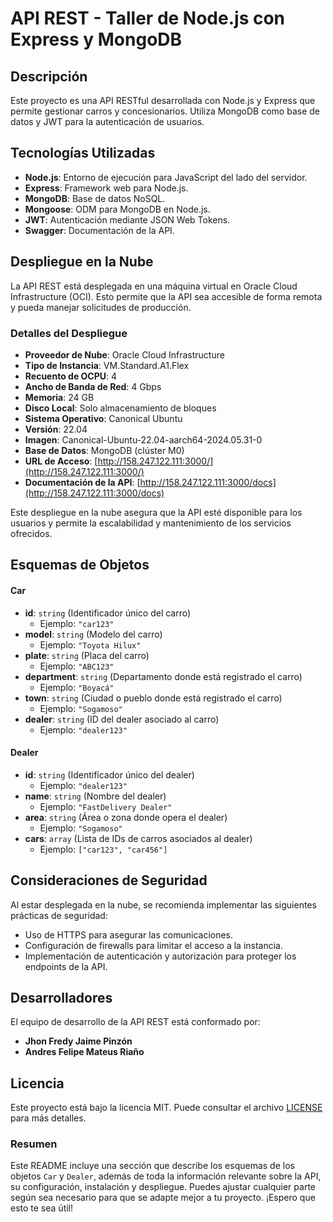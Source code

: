# API REST - Taller de Node.js con Express y MongoDB

## Descripción

Este proyecto es una API RESTful desarrollada con Node.js y Express que permite gestionar carros y concesionarios. Utiliza MongoDB como base de datos y JWT para la autenticación de usuarios.

## Tecnologías Utilizadas

- **Node.js**: Entorno de ejecución para JavaScript del lado del servidor.
- **Express**: Framework web para Node.js.
- **MongoDB**: Base de datos NoSQL.
- **Mongoose**: ODM para MongoDB en Node.js.
- **JWT**: Autenticación mediante JSON Web Tokens.
- **Swagger**: Documentación de la API.

## Despliegue en la Nube

La API REST está desplegada en una máquina virtual en Oracle Cloud Infrastructure (OCI). Esto permite que la API sea accesible de forma remota y pueda manejar solicitudes de producción.

### Detalles del Despliegue

- **Proveedor de Nube**: Oracle Cloud Infrastructure
- **Tipo de Instancia**: VM.Standard.A1.Flex
- **Recuento de OCPU**: 4
- **Ancho de Banda de Red**: 4 Gbps
- **Memoria**: 24 GB
- **Disco Local**: Solo almacenamiento de bloques
- **Sistema Operativo**: Canonical Ubuntu
- **Versión**: 22.04
- **Imagen**: Canonical-Ubuntu-22.04-aarch64-2024.05.31-0
- **Base de Datos**: MongoDB (clúster M0)
- **URL de Acceso**: [http://158.247.122.111:3000/](http://158.247.122.111:3000/)
- **Documentación de la API**: [http://158.247.122.111:3000/docs](http://158.247.122.111:3000/docs)

Este despliegue en la nube asegura que la API esté disponible para los usuarios y permite la escalabilidad y mantenimiento de los servicios ofrecidos.

## Esquemas de Objetos

#### Car

- **id**: `string` (Identificador único del carro)
    - Ejemplo: `"car123"`
- **model**: `string` (Modelo del carro)
    - Ejemplo: `"Toyota Hilux"`
- **plate**: `string` (Placa del carro)
    - Ejemplo: `"ABC123"`
- **department**: `string` (Departamento donde está registrado el carro)
    - Ejemplo: `"Boyacá"`
- **town**: `string` (Ciudad o pueblo donde está registrado el carro)
    - Ejemplo: `"Sogamoso"`
- **dealer**: `string` (ID del dealer asociado al carro)
    - Ejemplo: `"dealer123"`

#### Dealer

- **id**: `string` (Identificador único del dealer)
    - Ejemplo: `"dealer123"`
- **name**: `string` (Nombre del dealer)
    - Ejemplo: `"FastDelivery Dealer"`
- **area**: `string` (Área o zona donde opera el dealer)
    - Ejemplo: `"Sogamoso"`
- **cars**: `array` (Lista de IDs de carros asociados al dealer)
    - Ejemplo: `["car123", "car456"]`


## Consideraciones de Seguridad

Al estar desplegada en la nube, se recomienda implementar las siguientes prácticas de seguridad:
- Uso de HTTPS para asegurar las comunicaciones.
- Configuración de firewalls para limitar el acceso a la instancia.
- Implementación de autenticación y autorización para proteger los endpoints de la API.

## Desarrolladores
El equipo de desarrollo de la API REST está conformado por:
- **Jhon Fredy Jaime Pinzón**
- **Andres Felipe Mateus Riaño**

## Licencia
Este proyecto está bajo la licencia MIT. Puede consultar el archivo [LICENSE](LICENSE) para más detalles.


### Resumen

Este README incluye una sección que describe los esquemas de los objetos `Car` y `Dealer`, además de toda la información relevante sobre la API, su configuración, instalación y despliegue. Puedes ajustar cualquier parte según sea necesario para que se adapte mejor a tu proyecto. ¡Espero que esto te sea útil!


